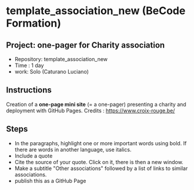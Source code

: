 # template_association_new (BeCode Formation)

## Project: one-pager for Charity association
-   Repository: template_association_new
-   Time : 1 day
-   work: Solo (Caturano Luciano)

## Instructions

Creation of a **one-page mini site** (= a one-pager) presenting a charity and deployment with GitHub Pages.
Credits : https://www.croix-rouge.be/

## Steps

- In the paragraphs, highlight one or more important words using bold. If there are words in another language, use italics.
- Include a quote 
- Cite the source of your quote. Click on it, there is then a new window.
- Make a subtitle "Other associations" followed by a list of links to similar associations.
- publish this as a GitHub Page

